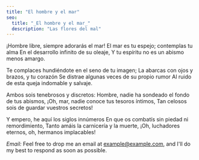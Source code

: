 ```yaml
---
title: "El hombre y el mar"
seo:
  title: "_El hombre y el mar_"
  description: "Las flores del mal"
---
```


¡Hombre libre, siempre adorarás el mar!
El mar es tu espejo; contemplas tu alma
En el desarrollo infinito de su oleaje,
Y tu espíritu no es un abismo menos amargo.

Te complaces hundiéndote en el seno de tu imagen;
La abarcas con ojos y brazos, y tu corazón
Se distrae algunas veces de su propio rumor
Al ruido de esta queja indomable y salvaje.

Ambos sois tenebrosos y discretos:
Hombre, nadie ha sondeado el fondo de tus abismos,
¡Oh, mar, nadie conoce tus tesoros íntimos,
Tan celosos sois de guardar vuestros secretos!

Y empero, he aquí los siglos innúmeros
En que os combatís sin piedad ni remordimiento,
Tanto amáis la carnicería y la muerte,
¡Oh, luchadores eternos, oh, hermanos implacables!

_Email:_
Feel free to drop me an email at [example@example.com](mailto:example@example.com), and I'll do my best to respond as soon as possible.


